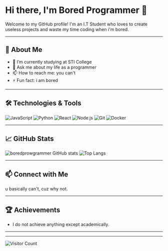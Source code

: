 # Hi there, I'm Bored Programmer 👋

Welcome to my GitHub profile! I'm an I.T Student who loves to create useless projects and waste my time coding when i'm bored.

---

## 🚀 About Me

- 🔭 I’m currently studying at STI College
- 💬 Ask me about my life as a programmer
- 📫 How to reach me: you can't
- ⚡ Fun fact: i am bored

---

## 🛠️ Technologies & Tools

![JavaScript](https://img.shields.io/badge/-JavaScript-black?style=flat-square&logo=javascript)
![Python](https://img.shields.io/badge/-Python-black?style=flat-square&logo=python)
![React](https://img.shields.io/badge/-React-black?style=flat-square&logo=react)
![Node.js](https://img.shields.io/badge/-Node.js-black?style=flat-square&logo=node.js)
![Git](https://img.shields.io/badge/-Git-black?style=flat-square&logo=git)
![Docker](https://img.shields.io/badge/-Docker-black?style=flat-square&logo=docker)
<!-- Add more badges for the technologies and tools you use -->

---

## 📈 GitHub Stats

![boredprowgrammer GitHub stats](https://github-readme-stats.vercel.app/api?username=boredprowgrammer&show_icons=true&hide_border=true)
![Top Langs](https://github-readme-stats.vercel.app/api/top-langs/?username=boredprowgrammer&layout=compact)

---

## 📫 Connect with Me

u basically can't, cuz why not. 
<!-- Add more social links if you have -->

---

## 🏆 Achievements

- I do not achieve anything except academically. 

---


---

![Visitor Count](https://visitor-badge.laobi.icu/badge?page_id=boredprowgrammer.boredprowgrammer)


